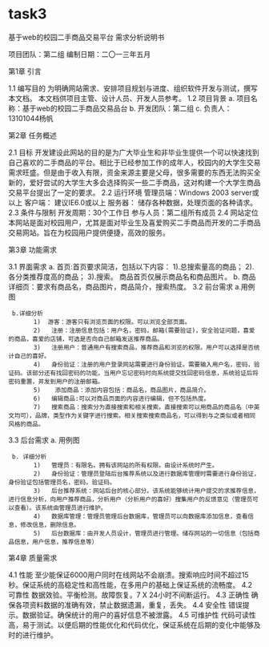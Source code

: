 task3
=====
基于web的校园二手商品交易平台
需求分析说明书

项目团队：第二组
编制日期：二〇一三年五月

第1章  引言

1.1	编写目的
	  为明确网站需求、安排项目规划与进度、组织软件开发与测试，撰写本文档。
    本文档供项目主管、设计人员、开发人员参考。
1.2	项目背景
    a.	项目名称：基于web的校园二手商品交易品台
    b.	开发团队：第二组
    c.	负责人：13101044杨帆 

第2章	任务概述

2.1  目标
     开发建设此网站的目的是为广大毕业生和非毕业生提供一个可以快速找到自己喜欢的二手商品的平台。相比于已经参加工作的成年人，校园内的大学生交易需求旺盛。但是由于收入有限，资金来源主要是父母，很多需要的东西无法购买全新的，爱好尝试的大学生大多会选择购买一些二手商品，这对构建一个大学生商品交易平台提出了一定的要求。
2.2  运行环境
     管理员端：Windows 2003 server或以上 
     客户端：  建议IE6.0或以上 
     服务器：  储存各种数据，处理页面的各种请求。
2.3  条件与限制
     开发周期：30个工作日 
     参与人员：第二组所有成员
2.4  网站定位
     本网站是面对校园用户，尤其是面对毕业生及喜爱购买二手商品而开发的二手商品交易网站。旨在为校园用户提供便捷，高效的服务。

第3章  功能需求

3.1  界面需求
     a. 首页:首页要求简洁，包括以下内容：
           1).总搜索量高的商品；
           2).各分类推荐度高的商品；
           3).搜索。
        商品首页仅展示商品名和商品图片。
     b. 商品详细页：要求有商品名，商品图片，商品简介，搜索热度。
3.2  前台需求
     a.用例图
 
     b.详细分析
           1)  游客：游客只有浏览页面的权限。可以浏览全部页面。
           2)	注册：注册信息包括：用户名，密码，邮箱(需要验证)，安全验证问题，喜爱的商品，喜爱的店铺，可选是否向自己邮箱发送推荐商品。
           3)	注册用户：普通用户有搜索商品，推荐商品和浏览的权限。用户可以选择是否统计自己的喜好。
           4)	身份验证：注册的用户登录网站需要进行身份验证。需要输入用户名，密码，验证码。该部分还有找回密码的功能，当用户忘记密码时向系统提交找回密码信息，系统验证后将密码重置，并发到用户的注册邮箱。
           5)	 添加商品：添加内容包括：商品名，商品图片，商品简介。
           6)	编辑商品:可以对商品页面的内容进行编辑，但不包括热度。
           7)	搜索商品：搜索分为直接搜索和相关搜索。直接搜索可以用商品的商品名（中英文均可），品牌，类型作为关键字进行搜索。相关搜索搜索商品名，可以得到与之类似或者相同风格的商品。
3.3  后台需求
     a.	用例图
 
     b.	详细分析
           1)	管理员：有限名。拥有该网站的所有权限。由设计系统时产生。
           2)	身份验证：管理员登陆后台推荐系统以及进行数据库管理时需要进行身份验证，身份验证包括管理员名，密码，验证码。
           3)	后台推荐系统：网站后台的核心部分。该系统能够统计用户提交的求推荐信息，进行信息分析，向用户推荐商品，分析用户（分析用户的喜好）搜集用户的反馈意见（管理员可以查看）。该系统由管理员进行维护。
           4)	数据库管理：管理员管理后台数据库，管理员可以向数据库添加信息，查看信息，修改信息，删除信息。
           5)	后台数据库：由开发人员设计，管理员进行管理。储存网站的一切信息（包括商品信息，用户信息，推荐信息等）

第4章     质量需求

4.1 性能
	  至少能保证6000用户同时在线网站不会崩溃。搜索响应时间不超过15秒。保证系统的高稳定性和高性能，在多用户的基础上保证系统的流畅度。
4.2 可靠性
	  数据效验。平衡检测。故障恢复。7 X 24小时不间断运行。
4.3 正确性
	  确保各项资料数据的准确有效，禁止数据遗漏，重复，丢失。
4.4 安全性
	  错误提示。数据验证。确保统计的用户的喜好信息不被泄露。
4.5 可维护性
	  代码可读性高，易于测试。以便后期的性能优化和代码优化，保证系统在后期的变化中能够及时的进行维护。

